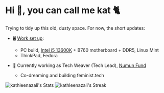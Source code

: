 # Hi 👋, you can call me kat 🐈

Trying to tidy up this old, dusty space. For now, the short updates:

- 🖥️ [Work set up](worksetup.md): 
  - PC build, [Intel i5 13600K](https://www.phoronix.com/review/intel-core-i5-13600k/15) + B760 motherboard + DDR5, Linux Mint
  - ThinkPad, Fedora

- 🌱 Currently working as Tech Weaver (Tech Lead), [Numun Fund](https://numun.fund)
  - Co-dreaming and building feminist.tech 

![kathleenazali's Stats](https://github-readme-stats.vercel.app/api?username=kathleenazali&theme=monokai&show_icons=true&hide_border=true&count_private=true)
![kathleenazali's Streak](https://github-readme-streak-stats.herokuapp.com/?user=kathleenazali&theme=monokai&hide_border=true)
